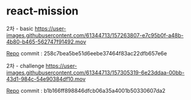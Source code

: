 # react-mission

2차 - basic
https://user-images.githubusercontent.com/61344713/157263807-e7c95b0f-a48b-4b80-b465-562747f91492.mov

[Repo](https://github.com/kingjs-inc/react-todo-app)
commit : 258c7bea5be51d6eebe37464f83ac22dfb657e6e

2차 - challenge
https://user-images.githubusercontent.com/61344713/157305319-6e23ddaa-00bb-43d1-984c-54e90384df10.mov

[Repo](https://github.com/kingjs-inc/react-todo-app)
commit : b1b166ff898846dfcb06a35a4001b50330607da2
